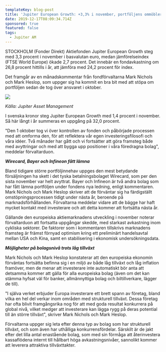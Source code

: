 ```yaml
---
templateKey: blog-post
title: 'Jupiter European Growth: +3,3% i november, portföljens ommöblering fortskrider'
date: 2019-12-17T08:09:34.714Z
sponsored: true
featured: false
tags:
  - Jupiter AM
---
```

STOCKHOLM (Fonder Direkt) Aktiefonden Jupiter European Growth steg med 3,3 procent i november i basvalutan euro, medan jämförelseindex (FTSE World Europe) ökade 2,7 procent. Det innebär en fondavkastning om 26,8 procent hittills i år, att jämföra med 24,2 procent för index.



Det framgår av en månadskommentar från fondförvaltarna Mark Nichols och Mark Heslop, som uppger sig ha kommit en bra bit med att stöpa om portföljen sedan de tog över ansvaret i oktober.

![](/img/jupiter-eu-growth.png)

_Källa: Jupiter Asset Management_



I svenska kronor steg Jupiter European Growth med 1,4 procent i november. Så här långt i år summeras en uppgång på 32,0 procent.



"Den 1 oktober tog vi över kontrollen av fonden och påbörjade processen med att omforma den, för att reflektera vår egen investeringsfilosofi och våra idéer. Två månader har gått och vi fortsätter att göra framsteg både med avyttringar och med att bygga upp positioner i våra föredragna bolag", meddelar förvaltarduon.



_**Wirecard, Bayer och Infineon fått lämna**_



Bland tidigare större portföljinnehav uppges den mest betydande försäljningen ha skett i det tyska betalningsbolaget Wirecard, som per den sista november var helt avyttrat. Bayer och Infineon är två andra bolag som har fått lämna portföljen under fondens nya ledning, enligt kommentaren. Mark Nichols och Mark Heslop skriver att de förväntar sig ha färdigställt omstöpningsprocessen tidigt under nästa år, beroende på marknadsförhållanden. Förvaltarna meddelar vidare att de bägge har haft mycket kontakt med investerare och att detta kommer att fortsätta nästa år.



Gällande den europeiska aktiemarknadens utveckling i november noterar förvaltarduon att fortsatta uppgångar skedde, med starkast avkastning inom cykliska sektorer. De faktorer som i kommentaren tillskrivs marknadens framsteg är främst förnyad optimism kring ett preliminärt handelsavtal mellan USA och Kina, samt en stabilisering i ekonomisk undersökningsdata.



_**Möjligheter på bolagsnivå trots låg tillväxt**_



Mark Nichols och Mark Heslop konstaterar att den europeiska ekonomin förväntas fortsätta befinna sig i en miljö av både låg tillväxt och låg inflation framöver, men de menar att investerare inte automatiskt bör anta att detsamma kommer att gälla för alla europeiska bolag (även om det kan stämma hyfsat väl för banker, allmännyttiga bolag och biltillverkare, lägger de till).



"I själva verket erbjuder Europa investerare ett brett spann av företag, bland vilka en hel del verkar inom områden med strukturell tillväxt. Dessa företag har ofta blivit framgångsrika nog för att med goda resultat konkurrera på global nivå, vilket medger att investerare kan lägga rygg på deras potential till än större tillväxt", skriver Mark Nichols och Mark Heslop.



Förvaltarna uppger sig leta efter denna typ av bolag som har strukturell tillväxt, och som även har uthålliga konkurrensfördelar. Särskilt är de jakt efter det lilla antal enastående bolag, som med sin förmåga att återinvestera kassaflödena internt till hållbart höga avkastningsnivåer, sannolikt kommer att leverera attraktiva tillväxttakter.
